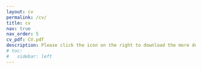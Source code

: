 ```yaml
---
layout: cv
permalink: /cv/
title: cv
nav: true
nav_order: 5
cv_pdf: CV.pdf
description: Please click the icon on the right to download the more detailed pdf version.
# toc:
#   sidebar: left
---
```

